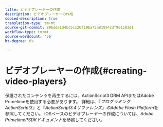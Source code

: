 ```yaml
---
title: ビデオプレーヤーの作成
description: ビデオプレーヤーの作成
copied-description: true
translation-type: tm+mt
source-git-commit: 89bdda1d4bd5c126f19ba75a819942df901183d1
workflow-type: tm+mt
source-wordcount: '56'
ht-degree: 0%

---
```



# ビデオプレーヤーの作成{#creating-video-players}

保護されたコンテンツを再生するには、ActionScript3 DRM APIまたはAdobe Primetimeを使用する必要があります。 詳細は、『*プログラミングActionScript3*』と『*ActionScript3.4リファレンス』のAdobe Flash Platform*&#x200B;を参照してください。 iOSベースのビデオプレーヤーの作成については、*Adobe PrimetimePSDKドキュメント*&#x200B;を参照してください。
